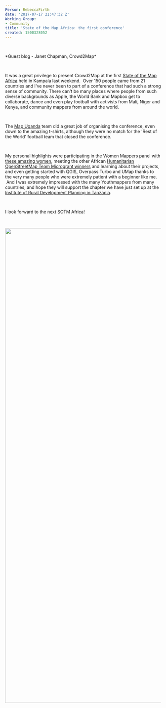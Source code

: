 ```yaml
---
Person: RebeccaFirth
date: '2017-07-17 21:47:32 Z'
Working Group:
- Community
title: 'State of the Map Africa: the first conference'
created: 1500328052
---
```

<p>&nbsp;</p><p>*Guest blog - Janet Chapman, Crowd2Map*</p><p>&nbsp;</p><p>It was a great privilege to present Crowd2Map at the first <a href="https://sotmafrica.org/" target="_blank">State of the Map Africa</a> held in Kampala last weekend. &nbsp;Over 150 people came from 21 countries and I've never been to part of a conference that had such a strong sense of community. There can't be many places where people from such diverse backgrounds as Apple, the World Bank and Mapbox get to collaborate, dance and even play football with activists from Mali, Niger and Kenya, and community mappers from around the world.</p><p>&nbsp;</p><p>The <a href="https://twitter.com/mapuganda" target="_blank">Map Uganda</a> team did a great job of organising the conference, even down to the&nbsp;amazing t-shirts, although they were no match for the 'Rest of the World' football team that closed the conference.</p><p>&nbsp;</p><p>My personal highlights were participating in the Women Mappers panel with <a href="https://twitter.com/sotmafrica/status/883635807764049921">these amazing women</a>, meeting the other African <a href="https://www.hotosm.org/updates/2017-04-20_hot_microgrants_2017_results" target="_blank">Humanitarian OpenStreetMap Team Microgrant winners</a> and learning about their projects, and even getting started with QGIS, Overpass Turbo and UMap thanks to the very many people who were extremely patient with a beginner like me. &nbsp;And I was extremely impressed with the many Youthmappers from many countries, and hope they will support the chapter we have just set up at the <a href="http://www.irdp.ac.tz/" target="_blank">Institute of Rural Development Planning in Tanzania</a>.</p><p>&nbsp;</p><p>I look forward to the next SOTM Africa!</p><p>&nbsp;</p><p><img src="/sites/default/files/SOTMAfrica1.jpg" alt="" width="2048" height="1536"></p>
